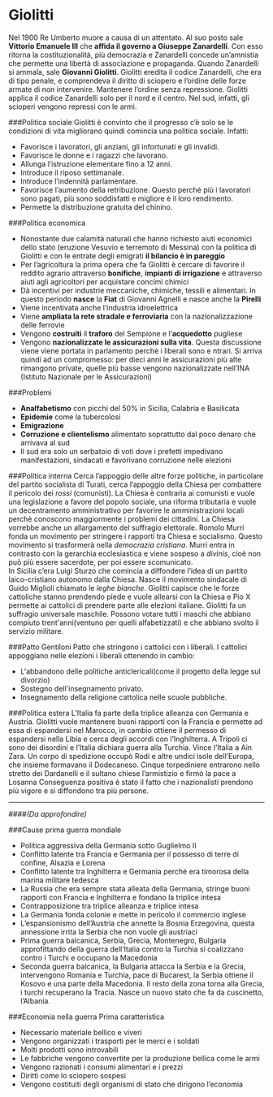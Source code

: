 # Giolitti

Nel 1900 Re Umberto muore a causa di un attentato. Al suo posto sale __Vittorio Emanuele III__ che __affida il governo a Giuseppe Zanardelli__. Con esso ritorna la costituzionalità, più democrazia e Zanardelli concede un’amnistia che permette una libertà di associazione e propaganda.
Quando Zanardelli si ammala, sale __Giovanni Giolitti__.
Giolitti eredita il codice Zanardelli, che era di tipo penale, e comprendeva il diritto di sciopero e l’ordine delle forze armate di non intervenire. Mantenere l’ordine senza repressione.
Giolitti applica il codice Zanardelli solo per il nord e il centro. Nel sud, infatti, gli scioperi vengono repressi con le armi.

###Politica sociale
Giolitti è convinto che il progresso c’è solo se le condizioni di vita migliorano quindi comincia una politica sociale. Infatti:
- Favorisce i lavoratori, gli anziani, gli infortunati e gli invalidi.
- Favorisce le donne e i ragazzi che lavorano.
- Allunga l’istruzione elementare fino a 12 anni.
- Introduce il riposo settimanale.
- Introduce l’indennità parlamentare.
- Favorisce l’aumento della retribuzione. Questo perché più i lavoratori sono pagati, più sono soddisfatti e migliore è il loro rendimento.
- Permette la distribuzione gratuita del chinino.

###Politica economica
- Nonostante due calamità naturali che hanno richiesto aiuti economici dello stato (eruzione Vesuvio e terremoto di Messina) con la politica di Giolitti e con le entrate degli emigrati __il bilancio è in pareggio__
- Per l’agricoltura la prima opera che fa Giolitti è cercare di favorire il reddito agrario attraverso __bonifiche__, __impianti di irrigazione__ e attraverso aiuti agli agricoltori per acquistare concimi chimici
- Dà incentivi per industrie meccaniche, chimiche, tessili e alimentari. In questo periodo __nasce__ la __Fiat__ di Giovanni Agnelli e nasce anche la __Pirelli__
- Viene incentivata anche l’industria idroelettrica
- Viene __ampliata la rete stradale e ferroviaria__ con la nazionalizzazione delle ferrovie
- Vengono __costruiti__ il __traforo__ del Sempione e l’__acquedotto__ pugliese
- Vengono __nazionalizzate le assicurazioni sulla vita__. Questa discussione viene viene portata in parlamento perchè i liberali sono e ntrari. Si arriva quindi ad un compromesso: per dieci anni le assicurazioni più alte rimangono private, quelle più basse vengono nazionalizzate nell’INA (Istituto Nazionale per le Assicurazioni)


###Problemi
- __Analfabetismo__ con picchi del 50% in Sicilia, Calabria e Basilicata
- __Epidemie__ come la tubercolosi
- __Emigrazione__
- __Corruzione e clientelismo__ alimentato soprattutto dal poco denaro che arrivava al sud
- Il sud era solo un serbatoio di voti dove i prefetti impedivano manifestazioni, sindacati e favorivano corruzione nelle elezioni

###Politica interna
Cerca l’appoggio delle altre forze politiche, in particolare del partito socialista di Turati, cerca l’appoggio della Chiesa per combattere il pericolo dei _rossi_ (comunisti).
La Chiesa è contraria ai comunisti e vuole una legislazione a favore del popolo sociale, una riforma tributaria e vuole un decentramento amministrativo per favorire le amministrazioni locali perchè conoscono maggiormente i problemi dei cittadini.
La Chiesa vorrebbe anche un allargamento del suffragio elettorale.
Romolo Murri fonda un movimento per stringere i rapporti tra Chiesa e socialismo. Questo movimento si trasformerà nella _democrazia cristiana_.
Murri entra in contrasto con la gerarchia ecclesiastica e viene sospeso a _divinis_, cioè non può più essere sacerdote, per poi essere scomunicato.  
In Sicilia c’era Luigi Sturzo che comincia a diffondere l’idea di un partito laico-cristiano autonomo dalla Chiesa.
Nasce il movimento sindacale di Guido Miglioli chiamato le _leghe bianche_.
Giolitti capisce che le forze cattoliche stanno prendendo piede e vuole allearsi con la Chiesa e Pio X permette ai cattolici di prendere parte alle elezioni italiane.
Giolitti fa un suffragio universale maschile. Possono votare tutti i maschi che abbiano compiuto trent'anni(ventuno per quelli alfabetizzati) e che abbiano svolto il servizio militare.


###Patto Gentiloni
Patto che stringono i cattolici con i liberali. I cattolici appoggiano nelle elezioni i liberali ottenendo in cambio:
- L'abbandono delle politiche anticlericali(come il progetto della legge sul divorzio)
- Sostegno dell'insegnamento privato.
- Insegnamento della religione cattolica nelle scuole pubbliche.

###Politica estera
L’Italia fa parte della triplice alleanza con Germania e Austria. Giolitti vuole mantenere buoni rapporti con la Francia e permette ad essa di espandersi nel Marocco, in cambio ottiene il permesso di espandersi nella Libia e cerca degli accordi con l’Inghilterra.
A Tripoli ci sono dei disordini e l’Italia dichiara guerra alla Turchia. Vince l’Italia a Ain Zara.
Un corpo di spedizione occupò Rodi e altre undici isole dell’Europa, che insieme formavano il Dodecaneso. Cinque torpediniere entrarono nello stretto dei Dardanelli e il sultano chiese l’armistizio e firmò la pace a Losanna
Conseguenza positiva è stato il fatto che i nazionalisti prendono più vigore e si diffondono tra più persone.


---
####_(Da approfondire)_

###Cause prima guerra mondiale
- Politica aggressiva della Germania sotto Guglielmo II
- Conflitto latente tra Francia e Germania per il possesso di terre di confine, Alsazia e Lorena
- Conflitto latente tra Inghilterra e Germania perché era timorosa della marina militare tedesca
- La Russia che era sempre stata alleata della Germania, stringe buoni rapporti con Francia e Inghilterra e fondano la triplice intesa
- Contrapposizione tra triplice alleanza e triplice intesa
- La Germania fonda colonie e mette in pericolo il commercio inglese
- L’espansionismo dell’Austria che annette la Bosnia Erzegovina, questa annessione irrita la Serbia che non vuole gli austriaci
- Prima guerra balcanica, Serbia, Grecia, Montenegro, Bulgaria approfittando della guerra dell’Italia contro la Turchia si coalizzano contro i Turchi e occupano la Macedonia
- Seconda guerra balcanica, la Bulgaria attacca la Serbia e la Grecia, intervengono Romania e Turchia, pace di Bucarest, la Serbia ottiene il Kosovo e una parte della Macedonia. Il resto della zona torna alla Grecia, i turchi recuperano la Tracia. Nasce un nuovo stato che fa da cuscinetto, l’Albania.

###Economia nella guerra
Prima caratteristica
- Necessario materiale bellico e viveri
- Vengono organizzati i trasporti per le merci e i soldati
- Molti prodotti sono introvabili
- Le fabbriche vengono convertite per la produzione bellica come le armi
- Vengono razionati i consumi alimentari e i prezzi
- Diritti come lo sciopero sospesi
- Vengono costituiti degli organismi di stato che dirigono l’economia


